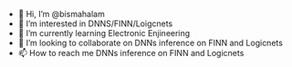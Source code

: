 - 👋 Hi, I’m @bismahalam
- 👀 I’m interested in DNNS/FINN/Loigcnets
- 🌱 I’m currently learning Electronic Enjineering
- 💞️ I’m looking to collaborate on DNNs inference on FINN and Logicnets
- 📫 How to reach me DNNs inference on FINN and Logicnets

<!---
bismahalam/bismahalam is a ✨ special ✨ repository because its `README.md` (this file) appears on your GitHub profile.
You can click the Preview link to take a look at your changes.
--->
